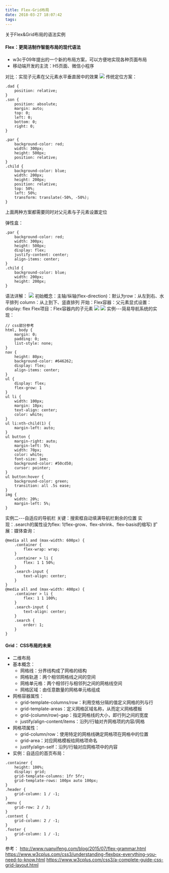 ```yaml
---
title: Flex-Grid布局
date: 2018-03-27 18:07:42
tags:
---
```


关于Flex&Grid布局的语法实例

#### Flex：更简洁制作智能布局的现代语法
- w3c于09年提出的一个新的布局方案，可以方便地实现各种页面布局
- 移动端开发的主流：H5页面、微信小程序

对比：实现子元素在父元素水平垂直居中的效果
![](https://ws1.sinaimg.cn/large/e4336439gy1fprjjpytkgj208y06ydfp.jpg)
传统定位方案：
```
.dad {
    position: relative;
}
.son {
    position: absolute;
    margin: auto;
    top: 0;
    left: 0;
    bottom: 0;
    right: 0;
}
```
```
.par {
    background-color: red;
    width: 300px;
    height: 500px;
    position: relative;
}
.child {
    background-color: blue;
    width: 200px;
    height: 200px;
    position: relative;
    top: 50%;
    left: 50%;
    transform: translate(-50%, -50%);
}
```
上面两种方案都需要同时对父元素与子元素设置定位

弹性盒：
```
.par {
    background-color: red;
    width: 300px;
    height: 500px;
    display: flex;
    justify-content: center;
    align-items: center;
}
.child {
    background-color: blue;
    width: 200px;
    height: 200px;
}
```

语法详解：
![](https://ws1.sinaimg.cn/large/e4336439gy1fprjpsv61zj208j07cq35.jpg)
初始概念：主轴/纵轴(flex-direction)：默认为row：从左到右、水平排列
                                        column：从上到下、竖直排列
开始：Flex容器：父元素显式设置：display: flex
     Flex项目：Flex容器内的子元素
![](https://ws1.sinaimg.cn/large/e4336439gy1fprjtm573xj20fe07ftam.jpg)
![](https://ws1.sinaimg.cn/large/e4336439gy1fprjtywr0pj20fe07ddhl.jpg)
实例---简易导航系统的实现：
```
// css部分参考
html, body {
    margin: 0;
    padding: 0;
    list-style: none;
}
nav {
    height: 80px;
    background-color: #646262;
    display: flex;
    align-items: center;
}
ul {
    display: flex;
    flex-grow: 1
}
ul li {
    width: 100px;
    margin: 10px;
    text-align: center;
    color: white;
}
ul li:nth-child(1) {
    margin-left: auto;
}
ul button {
    margin-right: auto;
    margin-left: 5%;
    width: 70px;
    color: white;
    font-size: 1em;
    background-color: #50cd50;
    cursor: pointer;
}
ul button:hover {
    background-color: green;
    transition: all .5s ease;
}
img {
    width: 20%;
    margin-left: 5%;
}
```

实例二---自适应的导航栏
关键：搜索框自动填满导航栏剩余的位置
实现：.search的属性设为flex: 1(flex-grow、flex-shrink、flex-basis的缩写)
扩展：媒体查询：
```
@media all and (max-width: 600px) {
    .container {
        flex-wrap: wrap;
    }
    .container > li {
        flex: 1 1 50%;
    }
    .search-input {
        text-align: center;
    }
}
@media all and (max-width: 400px) {
    .container > li {
        flex: 1 1 100%;
    }
    .search-input {
        text-align: center;
    }
    .search {
        order: 1;
    }
}
```

#### Grid： CSS布局的未来
- 二维布局
- 基本概念：
    + 网格线：分界线构成了网格的结构
    + 网格轨道：两个相邻网格线之间的空间
    + 网格单元格：两个相邻行与相邻列之间的网格线空间
    + 网格区域：由任意数量的网格单元格组成
- 网格容器属性：
    + grid-template-columns/row：利用空格分隔的值定义网格的列与行
    + grid-template-areas：定义网格区域名称，从而定义网格模板
    + grid-(column/row)-gap：指定网格线的大小，即行列之间的宽度
    + justify/align-content/items：沿列/行轴对齐网格项的内容/网格
- 网格项属性：
    + grid-column/row：使用特定的网格线确定网格项在网格中的位置
    + grid-area：对应网格模板给网格项命名
    + justify/align-self：沿列/行轴对应网格项中的内容
- 实例：自适应的首页布局：
```
.container {
    height: 100%;
    display: grid;
    grid-template-columns: 1fr 5fr;
    grid-template-rows: 100px auto 100px;
}
.header {
    grid-column: 1 / -1;
}
.menu {
    grid-row: 2 / 3;
}
.content {
    grid-column: 2 / -1;
}
.footer {
    grid-column: 1 / -1;
}
```

参考：
http://www.ruanyifeng.com/blog/2015/07/flex-grammar.html
https://www.w3cplus.com/css3/understanding-flexbox-everything-you-need-to-know.html
https://www.w3cplus.com/css3/a-complete-guide-css-grid-layout.html